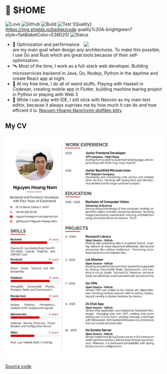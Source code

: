 # 🏡 $HOME

![Love](https://img.shields.io/badge/BUILT%20WITH-LOVE-orange?style=flat&labelColor=E36D25)
![Github](https://img.shields.io/github/stars/Nguyen-Hoang-Nam?style=flat)
![Build](https://img.shields.io/badge/build%20passing-brightgreen?style=flat&labelColor=E36D25)
![Test](https://img.shields.io/badge/converage%20100%-brightgreen?style=flat&labelColor=E36D25)
![Quality](https://img.shields.io/badge/code quality%20A-brightgreen?style=flat&labelColor=E36D25)
![Status](https://img.shields.io/badge/status%20up-brightgreen?style=flat&labelColor=E36D25)

<img align="right" width="50%" src="https://github-readme-stats.vercel.app/api/top-langs/?username=Nguyen-Hoang-Nam&layout=compact&langs_count=10">

- 🚀 Optimization and performance are my main goal when design
  any architectures. To make this possible, I use Go and Rust
  which are great tools because of their self-optimization.
- 🛰 Most of the time, I work as a full-stack web developer.
  Building microservices backend in Java, Go, Nodejs, Python
  in the daytime and create React app at night.
- 🍱 At my free time, I do all of weird stuffs. Playing with 
  Haskell in Codewar, creating mobile app in Flutter, building
  machine learing project in Python or playing with Web 3
- 🌳 While I can play with IDE, I still stick with Neovim as
  my main text editor, because it always suprises me by how
  much it can do and how efficent it is.
  [Nguyen-Hoang-Nam/nvim-dotfiles-kitty](https://github.com/Nguyen-Hoang-Nam/nvim-dotfiles-kitty).

## My CV

![CV](https://raw.githubusercontent.com/Nguyen-Hoang-Nam/readme-image/main/latex-cv/latex-cv.jpg)

[Source code](https://github.com/Nguyen-Hoang-Nam/latex-cv)

